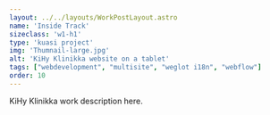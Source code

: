 ```yaml
---
layout: ../../layouts/WorkPostLayout.astro
name: 'Inside Track'
sizeclass: 'w1-h1'
type: 'kuasi project'
img: 'Thumnail-large.jpg'
alt: 'KiHy Klinikka website on a tablet'
tags: ["webdevelopment", "multisite", "weglot i18n", "webflow"]
order: 10
---
```


KiHy Klinikka work description here.